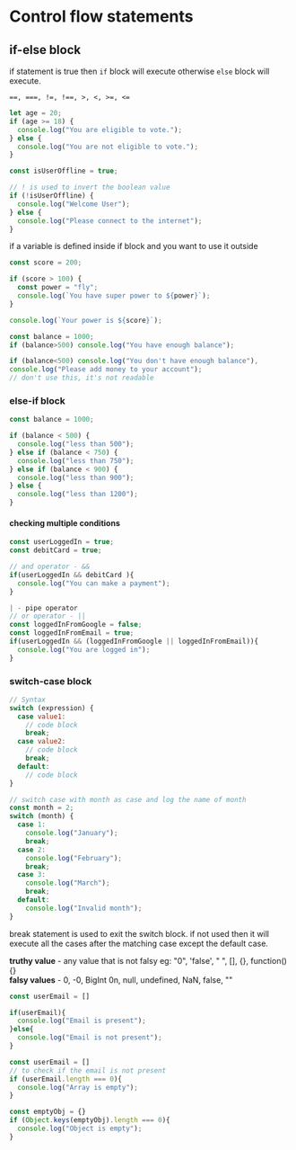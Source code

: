 # Control flow statements

## if-else block

if statement is true then `if` block will execute otherwise `else` block will execute.

`==, ===, !=, !==, >, <, >=, <=`

```js
let age = 20;
if (age >= 18) {
  console.log("You are eligible to vote.");
} else {
  console.log("You are not eligible to vote.");
}
```

```js
const isUserOffline = true;

// ! is used to invert the boolean value
if (!isUserOffline) {
  console.log("Welcome User");
} else {
  console.log("Please connect to the internet");
}
```

if a variable is defined inside if block and you want to use it outside

```js
const score = 200;

if (score > 100) {
  const power = "fly";
  console.log(`You have super power to ${power}`);
}

console.log(`Your power is ${score}`);
```

```js
const balance = 1000;
if (balance>500) console.log("You have enough balance");

if (balance<500) console.log("You don't have enough balance"),
console.log("Please add money to your account");
// don't use this, it's not readable
```

### else-if block

```js
const balance = 1000;

if (balance < 500) {
  console.log("less than 500");
} else if (balance < 750) {
  console.log("less than 750");
} else if (balance < 900) {
  console.log("less than 900");
} else {
  console.log("less than 1200");
}
```
#### checking multiple conditions

```js
const userLoggedIn = true;
const debitCard = true;

// and operator - &&
if(userLoggedIn && debitCard ){
  console.log("You can make a payment");
}

| - pipe operator
// or operator - ||
const loggedInFromGoogle = false;
const loggedInFromEmail = true;
if(userLoggedIn && (loggedInFromGoogle || loggedInFromEmail)){
  console.log("You are logged in");
}
```
### switch-case block

```js
// Syntax
switch (expression) {
  case value1:
    // code block
    break;
  case value2:
    // code block
    break;
  default:
    // code block
}
```

```js
// switch case with month as case and log the name of month
const month = 2;
switch (month) {
  case 1:
    console.log("January");
    break;
  case 2:
    console.log("February");
    break;
  case 3:
    console.log("March");
    break;
  default:
    console.log("Invalid month");
}
```
break statement is used to exit the switch block.
if not used then it will execute all the cases after the matching case except the default case.

**truthy value** - any value that is not falsy eg: "0", 'false', " ", [], {}, function(){}  
**falsy values** - 0, -0, BigInt 0n, null, undefined, NaN, false, ""

```js
const userEmail = []

if(userEmail){
  console.log("Email is present");
}else{
  console.log("Email is not present");
}
```

```js
const userEmail = []
// to check if the email is not present
if (userEmail.length === 0){
  console.log("Array is empty");
}

const emptyObj = {}
if (Object.keys(emptyObj).length === 0){
  console.log("Object is empty");
}
```